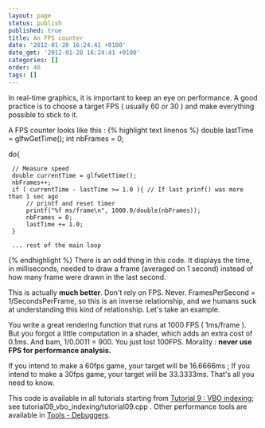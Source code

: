 ```yaml
---
layout: page
status: publish
published: true
title: An FPS counter
date: '2012-01-28 16:24:41 +0100'
date_gmt: '2012-01-28 16:24:41 +0100'
categories: []
order: 40
tags: []
---
```


In real-time graphics, it is important to keep an eye on performance. A good practice is to choose a target FPS ( usually 60 or 30 ) and make everything possible to stick to it.

A FPS counter looks like this :
{% highlight text linenos %}
 double lastTime = glfwGetTime();
 int nbFrames = 0;

 do{

     // Measure speed
     double currentTime = glfwGetTime();
     nbFrames++;
     if ( currentTime - lastTime >= 1.0 ){ // If last prinf() was more than 1 sec ago
         // printf and reset timer
         printf("%f ms/frame\n", 1000.0/double(nbFrames));
         nbFrames = 0;
         lastTime += 1.0;
     }

     ... rest of the main loop
{% endhighlight %}
There is an odd thing in this code. It displays the time, in milliseconds, needed to draw a frame (averaged on 1 second) instead of how many frame were drawn in the last second.

This is actually **much better**. Don't rely on FPS. Never. FramesPerSecond = 1/SecondsPerFrame, so this is an inverse relationship, and we humans suck at understanding this kind of relationship. Let's take an example.

You write a great rendering function that runs at 1000 FPS ( 1ms/frame ). But you forgot a little computation in a shader, which adds an extra cost of 0.1ms. And bam, 1/0.0011 = 900. You just lost 100FPS. Morality : **never use FPS for performance analysis.**

If you intend to make a 60fps game, your target will be 16.6666ms ; If you intend to make a 30fps game, your target will be 33.3333ms. That's all you need to know.

This code is available in all tutorials starting from [Tutorial 9 : VBO indexing](http://www.opengl-tutorial.org/intermediate-tutorials/tutorial-9-vbo-indexing/); see tutorial09_vbo_indexing/tutorial09.cpp . Other performance tools are available in [Tools - Debuggers](http://www.opengl-tutorial.org/miscellaneous/useful-tools-links/#header-4).
